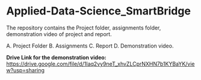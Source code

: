 # Applied-Data-Science_SmartBridge
The repository contains the Project folder, assignments folder, demonstration video of project and report.

A. Project Folder
B. Assignments
C. Report
D. Demonstration video.

**Drive Link for the demonstration video:**
https://drive.google.com/file/d/1Iaq2vy9neT_xhvZLCprNXHN7b1KYBaYK/view?usp=sharing
